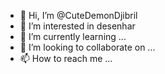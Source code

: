 - 👋 Hi, I’m @CuteDemonDjibril
- 👀 I’m interested in desenhar
- 🌱 I’m currently learning ...
- 💞️ I’m looking to collaborate on ...
- 📫 How to reach me ...

<!---
CuteDemonDjibril/CuteDemonDjibril is a ✨ special ✨ repository because its `README.md` (this file) appears on your GitHub profile.
You can click the Preview link to take a look at your changes.
--->
